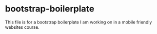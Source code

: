 # bootstrap-boilerplate
This file is for a bootstrap boilerplate I am working on in a mobile friendly websites course.
